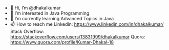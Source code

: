 - 👋 Hi, I’m @dhakalkumar
- 👀 I’m interested in Java Programming
- 🌱 I’m currently learning Advanced Topics in Java
- 📫 How to reach me
      Linkedin: https://www.linkedin.com/in/dhakalkumar/
      Stack Overflow: https://stackoverflow.com/users/13831999/dhakalkumar
      Quora: https://www.quora.com/profile/Kumar-Dhakal-18
      
                  
<!---
dhakalkumar/dhakalkumar is a ✨ special ✨ repository because its `README.md` (this file) appears on your GitHub profile.
You can click the Preview link to take a look at your changes.
--->

